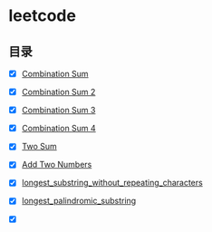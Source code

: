 # leetcode

## 目录

- [x] [Combination Sum](doc/combination_sum.md)


- [x] [Combination Sum 2](doc/combination_sum_2.md)
- [x] [Combination Sum 3](doc/combination_sum_3.md)
- [x] [Combination Sum 4](doc/combination_sum_4.md)


- [x] [Two Sum](doc/TwoSum.md)
- [x] [Add Two Numbers](doc/AddTwoNumbers.md)
- [x] [longest_substring_without_repeating_characters](doc/longest_substring_without_repeating_characters.md)
- [x] [longest_palindromic_substring](doc/longest_palindromic_substring.md)
- [x] ​







